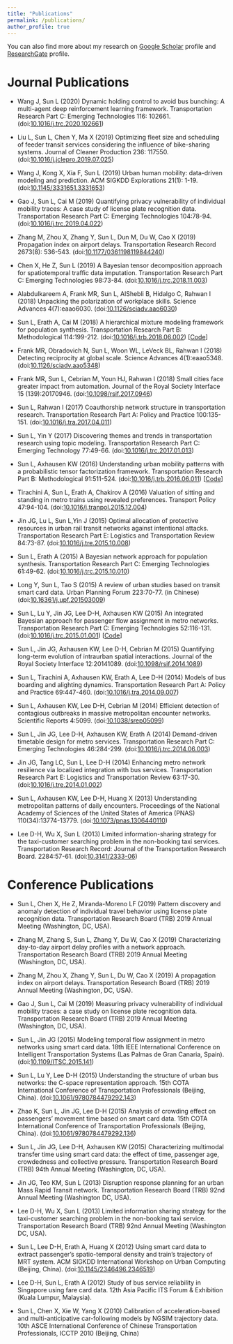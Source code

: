 ```yaml
---
title: "Publications"
permalink: /publications/
author_profile: true
---
```


<!-- {% if author.googlescholar %}
  You can also find my articles on <u><a href="{{author.googlescholar}}">my Google Scholar profile</a>.</u>
{% endif %}

{% include base_path %}

{% for post in site.publications reversed %}
  {% include archive-single.html %}
{% endfor %} -->

You can also find more about my research on [Google Scholar](https://scholar.google.com/citations?user=qi4IEtkAAAAJ) profile and [ResearchGate](https://www.researchgate.net/profile/Lijun_Sun3?) profile.

Journal Publications
======

* Wang J, Sun L (2020) Dynamic holding control to avoid bus bunching: A multi-agent deep reinforcement learning framework. Transportation Research Part C: Emerging Technologies 116: 102661. (doi:[10.1016/j.trc.2020.102661](https://doi.org/10.1016/j.trc.2020.102661)) <!--[[pdf](../files/papers/2020-TRC-Bus.pdf)]-->

* Liu L, Sun L, Chen Y, Ma X (2019) Optimizing fleet size and scheduling of feeder transit services considering the influence of bike-sharing systems. Journal of Cleaner Production 236: 117550. (doi:[10.1016/j.jclepro.2019.07.025](https://doi.org/10.1016/j.jclepro.2019.07.025)) <!--[[pdf](../files/papers/2019-JCP-Bike.pdf)]-->

* Wang J, Kong X, Xia F, Sun L (2019) Urban human mobility: data-driven modeling and prediction. ACM SIGKDD Explorations 21(1): 1-19. (doi:[10.1145/3331651.3331653](https://doi.org/10.1145/3331651.3331653)) <!--[[pdf](../files/papers/2019-KDD-Explorations.pdf)]-->

* Gao J, Sun L, Cai M (2019) Quantifying privacy vulnerability of individual mobility traces: A case study of license plate recognition data. Transportation Research Part C: Emerging Technologies 104:78-94. (doi:[10.1016/j.trc.2019.04.022](https://doi.org/10.1016/j.trc.2019.04.022)) <!--[[pdf](../files/papers/2019-TRC-Privacy.pdf)]-->

* Zhang M, Zhou X, Zhang Y, Sun L, Dun M, Du W, Cao X (2019) Propagation index on airport delays. Transportation Research Record 2673(8): 536-543. (doi:[10.1177/0361198119844240](https://doi.org/10.1177/0361198119844240)) <!--[[pdf](../files/papers/2019-TRR-Airport.pdf)]-->

* Chen X, He Z, Sun L (2019) A Bayesian tensor decomposition approach for spatiotemporal traffic data imputation. Transportation Research Part C: Emerging Technologies 98:73-84. (doi:[10.1016/j.trc.2018.11.003](http://dx.doi.org/10.1016/j.trc.2018.11.003)) <!--[[pdf](../files/papers/2019-TRC-Tensor.pdf)]-->

* Alabdulkareem A, Frank MR, Sun L, AlShebli B, Hidalgo C, Rahwan I (2018) Unpacking the polarization of workplace skills. Science Advances 4(7):eaao6030. (doi:[10.1126/sciadv.aao6030](http://dx.doi.org/10.1126/sciadv.aao6030)) <!--[[pdf](../files/papers/2018-SA-Skills.pdf)]-->

* Sun L, Erath A, Cai M (2018) A hierarchical mixture modeling framework for population synthesis. Transportation Research Part B: Methodological 114:199-212. (doi:[10.1016/j.trb.2018.06.002](https://doi.org/10.1016/j.trb.2018.06.002)) [[Code](https://github.com/lijunsun/population_synthesis_hierarchical)] <!--[[pdf](../files/papers/2018-TRB-Population.pdf)]-->

* Frank MR, Obradovich N, Sun L, Woon WL, LeVeck BL, Rahwan I (2018) Detecting reciprocity at global scale. Science Advances 4(1):eaao5348. (doi:[10.1126/sciadv.aao5348](http://dx.doi.org/10.1126/sciadv.aao5348)) <!--[[pdf](../files/papers/2018-SA-Reciprocity.pdf)]-->

* Frank MR, Sun L, Cebrian M, Youn HJ, Rahwan I (2018) Small cities face greater impact from automation. Journal of the Royal Society Interface 15 (139):20170946. (doi:[10.1098/rsif.2017.0946](http://dx.doi.org/10.1098/rsif.2017.0946)) <!--[[pdf](../files/papers/2018-RSInterface-City.pdf)]-->

* Sun L, Rahwan I (2017) Coauthorship network structure in transportation research. Transportation Research Part A: Policy and Practice 100:135-151. (doi:[10.1016/j.tra.2017.04.011](http://dx.doi.org/10.1016/j.tra.2017.04.011)) <!--[[pdf](../files/papers/2017-TRA-Coauthor.pdf)]-->

* Sun L, Yin Y (2017) Discovering themes and trends in transportation research using topic modeling. Transportation Research Part C: Emerging Technology 77:49-66. (doi:[10.1016/j.trc.2017.01.013](http://dx.doi.org/10.1016/j.trc.2017.01.013)) <!--[[pdf](../files/papers/2017-TRC-Topics.pdf)]-->


* Sun L, Axhausen KW (2016) Understanding urban mobility patterns with a probabilistic tensor factorization framework. Transportation Research Part B: Methodological 91:511-524. (doi:[10.1016/j.trb.2016.06.011](http://dx.doi.org/10.1016/j.trb.2016.06.011)) [[Code](https://github.com/lijunsun/probabilistic_tucker_transport)] <!--[[pdf](../files/papers/2016-TRB-Tensor.pdf)]-->

* Tirachini A, Sun L, Erath A, Chakirov A (2016) Valuation of sitting and standing in metro trains using revealed preferences. Transport Policy 47:94-104. (doi:[10.1016/j.tranpol.2015.12.004](http://dx.doi.org/10.1016/j.tranpol.2015.12.004)) <!--[[pdf](../files/papers/2016-TP-Crowding.pdf)]-->

* Jin JG, Lu L, Sun L,Yin J (2015) Optimal allocation of protective resources in urban rail transit networks against intentional attacks. Transportation Research Part E: Logistics and Transportation Review 84:73-87. (doi:[10.1016/j.tre.2015.10.008](http://dx.doi.org/10.1016/j.tre.2015.10.008)) <!--[[pdf](../files/papers/2015-TRE-Resilience.pdf)]-->

* Sun L, Erath A (2015) A Bayesian network approach for population synthesis. Transportation Research Part C: Emerging Technologies 61:49-62. (doi:[10.1016/j.trc.2015.10.010](http://dx.doi.org/10.1016/j.trc.2015.10.010)) <!--[[pdf](../files/papers/2015-TRC-BN-Population.pdf)]-->

* Long Y, Sun L, Tao S (2015) A review of urban studies based on transit smart card data. Urban Planning Forum 223:70-77. (in Chinese) (doi:[10.16361/j.upf.201503009](http://dx.doi.org/10.16361/j.upf.201503009)) <!--[[pdf](../files/papers/2015-UP-SCD.pdf)]-->

* Sun L, Lu Y, Jin JG, Lee D-H, Axhausen KW (2015) An integrated Bayesian approach for passenger flow assignment in metro networks. Transportation Research Part C: Emerging Technologies 52:116-131. (doi:[10.1016/j.trc.2015.01.001](http://dx.doi.org/10.1016/j.trc.2015.01.001)) [[Code](https://github.com/lijunsun/MetroAssignment)] <!--[[pdf](../files/papers/2015-TRC-Metro.pdf)]-->

* Sun L, Jin JG, Axhausen KW, Lee D-H, Cebrian M (2015) Quantifying long-term evolution of intraurban spatial interactions. Journal of the Royal Society Interface 12:20141089. (doi:[10.1098/rsif.2014.1089](http://dx.doi.org/10.1098/rsif.2014.1089)) <!--[[pdf](../files/papers/2015-RSInterface-Spatial.pdf)]-->

* Sun L, Tirachini A, Axhausen KW, Erath A, Lee D-H (2014) Models of bus boarding and alighting dynamics. Transportation Research Part A: Policy and Practice 69:447-460. (doi:[10.1016/j.tra.2014.09.007](http://dx.doi.org/10.1016/j.tra.2014.09.007)) <!--[[pdf](../files/papers/2014-TRA-Dwell.pdf)]-->

* Sun L, Axhausen KW, Lee D-H, Cebrian M (2014) Efficient detection of contagious outbreaks in massive metropolitan encounter networks. Scientific Reports 4:5099. (doi:[10.1038/srep05099](http://dx.doi.org/10.1038/srep05099)) <!--[[pdf](../files/papers/2014-SR-Epdemics.pdf)]-->

* Sun L, Jin JG, Lee D-H, Axhausen KW, Erath A (2014) Demand-driven timetable design for metro services. Transportation Research Part C: Emerging Technologies 46:284-299. (doi:[10.1016/j.trc.2014.06.003](http://dx.doi.org/10.1016/j.trc.2014.06.003)) <!--[[pdf](../files/papers/2014-TRC-Timetable.pdf)]-->


* Jin JG, Tang LC, Sun L, Lee D-H (2014) Enhancing metro network resilience via localized integration with bus services. Transportation Research Part E: Logistics and Transportation Review 63:17-30. (doi:[10.1016/j.tre.2014.01.002](http://dx.doi.org/10.1016/j.tre.2014.01.002)) <!--[[pdf](../files/papers/2014-TRE-Resilience.pdf)]-->


* Sun L, Axhausen KW, Lee D-H, Huang X (2013) Understanding metropolitan patterns of daily encounters. Proceedings of the National Academy of Sciences of the United States of America (PNAS) 110(34):13774-13779. (doi:[10.1073/pnas.1306440110](http://dx.doi.org/10.1073/pnas.1306440110)) <!--[[pdf](../files/papers/2013-PNAS-Encounter.pdf)]-->


* Lee D-H, Wu X, Sun L (2013) Limited information-sharing strategy for the taxi-customer searching problem in the non-booking taxi services. Transportation Research Record: Journal of the Transportation Research Board. 2284:57-61. (doi:[10.3141/2333-06](http://dx.doi.org/10.3141/2333-06)) <!--[[pdf](../files/papers/2013-TRR-Taxi.pdf)]-->



Conference Publications
======
* Sun L, Chen X, He Z, Miranda-Moreno LF (2019) Pattern discovery and anomaly detection of individual travel behavior using license plate recognition data. Transportation Research Board (TRB) 2019 Annual Meeting (Washington, DC, USA).

* Zhang M, Zhang S, Sun L, Zhang Y, Du W, Cao X (2019) Characterizing day-to-day airport delay profiles with a network approach. Transportation Research Board (TRB) 2019 Annual Meeting (Washington, DC, USA).

* Zhang M, Zhou X, Zhang Y, Sun L, Du W, Cao X (2019) A propagation index on airport delays. Transportation Research Board (TRB) 2019 Annual Meeting (Washington, DC, USA).

* Gao J, Sun L, Cai M (2019) Measuring privacy vulnerability of individual mobility traces: a case study on license plate recognition data. Transportation Research Board (TRB) 2019 Annual Meeting (Washington, DC, USA).

* Sun L, Jin JG (2015) Modeling temporal flow assignment in metro networks using smart card data. 18th IEEE International Conference on Intelligent Transportation Systems (Las Palmas de Gran Canaria, Spain). (doi:[10.1109/ITSC.2015.141](http://dx.doi.org/10.1109/ITSC.2015.141))

* Sun L, Lu Y, Lee D-H (2015) Understanding the structure of urban bus networks: the C-space representation approach. 15th COTA International Conference of Transportation Professionals (Beijing, China). (doi:[10.1061/9780784479292.143](http://dx.doi.org/10.1061/9780784479292.143))

* Zhao K, Sun L, Jin JG, Lee D-H (2015) Analysis of crowding effect on passengers’ movement time based on smart card data. 15th COTA International Conference of Transportation Professionals (Beijing, China). (doi:[10.1061/9780784479292.136](http://dx.doi.org/10.1061/9780784479292.136))

* Sun L, Jin JG, Lee D-H, Axhausen KW (2015) Characterizing multimodal transfer time using smart card data: the effect of time, passenger age, crowdedness and collective pressure. Transportation Research Board (TRB) 94th Annual Meeting (Washington, DC, USA).

* Jin JG, Teo KM, Sun L (2013) Disruption response planning for an urban Mass Rapid Transit network. Transportation Research Board (TRB) 92nd Annual Meeting (Washington DC, USA).

* Lee D-H, Wu X, Sun L (2013) Limited information sharing strategy for the taxi-customer searching problem in the non-booking taxi service. Transportation Research Board (TRB) 92nd Annual Meeting (Washington DC, USA).

* Sun L, Lee D-H, Erath A, Huang X (2012) Using smart card data to extract passenger’s spatio-temporal density and train’s trajectory of MRT system. ACM SIGKDD International Workshop on Urban Computing (Beijing, China). (doi:[10.1145/2346496.2346519](http://dx.doi.org/10.1145/2346496.2346519))

* Lee D-H, Sun L, Erath A (2012) Study of bus service reliability in Singapore using fare card data. 12th Asia Pacific ITS Forum & Exhibition (Kuala Lumpur, Malaysia).

* Sun L, Chen X, Xie W, Yang X (2010) Calibration of acceleration-based and multi-anticipative car-following models by NGSIM trajectory data. 10th ASCE International Conference of Chinese Transportation Professionals, ICCTP 2010 (Beijing, China)